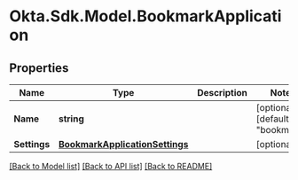 # Okta.Sdk.Model.BookmarkApplication
## Properties

Name | Type | Description | Notes
------------ | ------------- | ------------- | -------------
**Name** | **string** |  | [optional] [default to "bookmark"]
**Settings** | [**BookmarkApplicationSettings**](BookmarkApplicationSettings.md) |  | [optional] 

[[Back to Model list]](../README.md#documentation-for-models) [[Back to API list]](../README.md#documentation-for-api-endpoints) [[Back to README]](../README.md)

